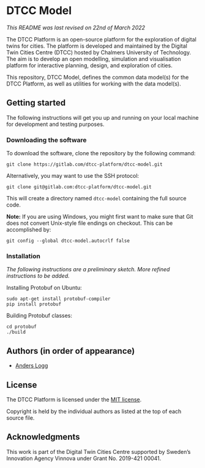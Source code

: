 # DTCC Model

_This README was last revised on 22nd of March 2022_

The DTCC Platform is an open-source platform for the exploration of
digital twins for cities. The platform is developed and maintained by
the Digital Twin Cities Centre (DTCC) hosted by Chalmers University of
Technology. The aim is to develop an open modelling, simulation and
visualisation platform for interactive planning, design, and
exploration of cities.

This repository, DTCC Model, defines the common data model(s) for the
DTCC Platform, as well as utilities for working with the data
model(s).

## Getting started

The following instructions will get you up and running on your local machine
for development and testing purposes.

### Downloading the software

To download the software, clone the repository by the following command:

    git clone https://gitlab.com/dtcc-platform/dtcc-model.git

Alternatively, you may want to use the SSH protocol:

    git clone git@gitlab.com:dtcc-platform/dtcc-model.git

This will create a directory named `dtcc-model` containing the full
source code.

**Note:** If you are using Windows, you might first want to make sure
that Git does not convert Unix-style file endings on checkout. This
can be accomplished by:

    git config --global dtcc-model.autocrlf false

### Installation

_The following instructions are a preliminary sketch. More refined instructions to be added._

Installing Protobuf on Ubuntu:

    sudo apt-get install protobuf-compiler
    pip install protobuf

Building Protobuf classes:

    cd protobuf
    ./build

## Authors (in order of appearance)

* [Anders Logg](http://anders.logg.org)

## License

The DTCC Platform is licensed under the [MIT
license](https://opensource.org/licenses/MIT).

Copyright is held by the individual authors as listed at the top of
each source file.

## Acknowledgments

This work is part of the Digital Twin Cities Centre supported by
Sweden’s Innovation Agency Vinnova under Grant No. 2019-421 00041.
